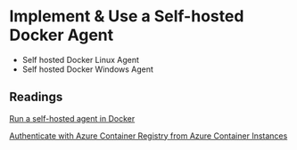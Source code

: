 # Implement & Use a Self-hosted Docker Agent

- Self hosted Docker Linux Agent
- Self hosted Docker Windows Agent

## Readings

[Run a self-hosted agent in Docker](https://docs.microsoft.com/en-us/azure/devops/pipelines/agents/docker?view=azure-devops)

[Authenticate with Azure Container Registry from Azure Container Instances](https://docs.microsoft.com/en-us/azure/container-registry/container-registry-auth-aci)


